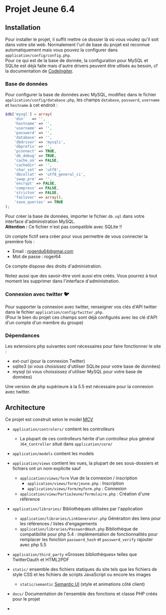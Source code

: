 # Projet Jeune 6.4

## Installation

Pour installer le projet, il suffit mettre ce dossier là où vous voulez qu'il soit dans votre site web. 
Normalement l'url de base du projet est reconnue automatiquement mais vous pouvez la configurer dans ```application/config/config.php```.  
Pour ce qui est de la base de donnée, la configuration pour MySQL et SQLite est déjà faite mais d'autre drivers peuvent être utlisés au 
besoin, cf la documentation de [CodeIngiter](https://codeigniter.com/).

### Base de données

Pour configurer la base de données avec MySQL, modifiez dans le fichier ```application/config/database.php```, les champs ```database```, ```password```, ```username``` et ```hostname``` à cet endroit :
```php
$db['mysql'] = array(
	'dsn'	=> '',
	'hostname' => '',
	'username' => '',
	'password' => '',
	'database' => '',
	'dbdriver' => 'mysqli',
	'dbprefix' => '',
	'pconnect' => TRUE,
	'db_debug' => TRUE,
	'cache_on' => FALSE,
	'cachedir' => '',
	'char_set' => 'utf8',
	'dbcollat' => 'utf8_general_ci',
	'swap_pre' => '',
	'encrypt' => FALSE,
	'compress' => FALSE,
	'stricton' => FALSE,
	'failover' => array(),
	'save_queries' => TRUE
);
```

Pour créer la base de données, importer le fichier ```db.sql``` dans votre interface d'administration MySQL.  
**Attention :** Ce fichier n'est pas compatible avec SQLite !!

Un compte fictif sera créer pour vous permettre de vous connecter la première fois : 
 - Email : rogerdu64@gmai.com
 - Mot de passe  : roger64

Ce compte dispose des droits d'administration.

Notez aussi que des savoir-être vont aussi etre créés. Vous pourrez à tout moment les supprimer dans l'interface d'administration.

### Connexion avec twitter :bird:

Pour supporter la connexion avec twitter, renseigner vos clés d'API twitter dans le fichier ```application/config/twitter.php```.  
(Pour le bien du projet ces champs sont déjà configurés avec les clé d'API d'un compte d'un membre du groupe)

### Dépendances 

Les extensions php suivantes sont nécessaires pour faire fonctionner le site :
 - ext-curl (pour la connexion Twitter)
 - sqlite3 (si vous choisissez d'utiliser SQLite pour votre base de données)
 - mysql (si vous choississez d'utiliser MySQL pour votre base de données)

Une version de php supérieure à la 5.5 est nécessaire pour la connexion avec twitter.
 
## Architecture 
 
 Ce projet est construit selon le model [MCV](http://baptiste-wicht.developpez.com/tutoriels/conception/mvc/)
 
  - ```application/controlers/``` contient les controlleurs 
    - La plupart de ces controlleurs hérite d'un controlleur plus général ```J64_Controller``` situé dans ```application/core/```
  - ```application/models``` contient les models
  - ```application/views``` contient les vues, la plupart de ses sous-dossiers et fichiers ont un nom explicite sauf 
    - ```application/views/form``` Vue de la connexion / inscription
      - ```application/views/form/jeune.php``` : Inscription
      - ```application/views/form/myform.php``` : Connexion
    - ```application/view/PartieJeune/formulaire.php``` : Création d'une référence
  - ```application/libraries/``` Bibliothèques utilisées par l'application
    - ```application/libraries/LinkGenerator.php``` Généraiton des liens pour les références / listes d'engagements
    - ```application/libraries/PasswordHash.php``` Bibliothèque de compatibilité pour php 5.4 : implémentation de fonctionnalités pour remplacer les fonction ```password_hash``` et ```password_verify``` rajouter avec php 5.5
  - ```application/third_party``` «Grosses bibliothèques» telles que TwitterOauth et HTML2PDF
  - ```static/``` ensemble des fichiers statiques du site tels que les fichiers de style CSS et les fichiers de scripts JavaScript ou encore les images
    - ```static/semantic``` [Semantic UI](http://semantic-ui.com/) (style et animations côté client)
  - ```docs/``` Documentation de l'ensemble des fonctions et classe PHP créés pour le projet
    
  -